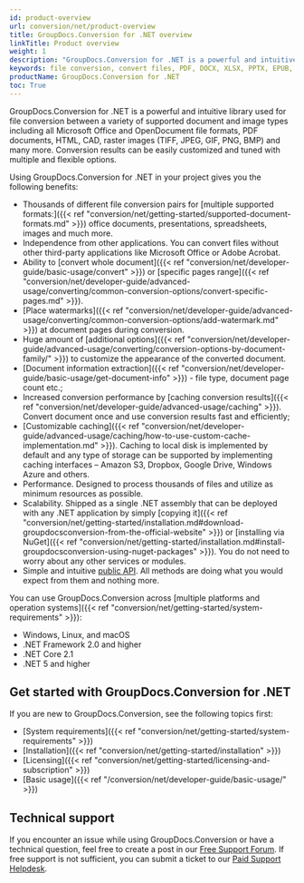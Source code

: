 ```yaml
---
id: product-overview
url: conversion/net/product-overview
title: GroupDocs.Conversion for .NET overview
linkTitle: Product overview
weight: 1
description: "GroupDocs.Conversion for .NET is a powerful and intuitive library used for file conversion between a variety of supported document and image types without using third-party tools."
keywords: file conversion, convert files, PDF, DOCX, XLSX, PPTX, EPUB, PNG, JPEG, TIFF
productName: GroupDocs.Conversion for .NET
toc: True
---
```


<!--img src="/conversion/net/images/home.png" alt="groupdocs-conversion-net-home" align="left" style="width:110px; margin: 0 30px 30px 0"/-->

GroupDocs.Conversion for .NET is a powerful and intuitive library used for file conversion between a variety of supported document and image types including all Microsoft Office and OpenDocument file formats, PDF documents, HTML, CAD, raster images (TIFF, JPEG, GIF, PNG, BMP) and many more. Conversion results can be easily customized and tuned with multiple and flexible options.
<!--
GroupDocs.Conversion allows to convert files between plenty of  popular  formats such as PDF, DOCX, XLSX, PPTX, EPUB, PNG, JPEG, TIFF and others.

By using GroupDocs.Conversion for .NET you can convert files without other  third-party applications like Microsoft Office or Adobe Acrobat!


------

## Benefits of using GroupDocs.Conversion
-->

Using GroupDocs.Conversion for .NET in your project gives you the following benefits:
<!--
- Rich set of document conversion features;
- Platform independence;
- Independence from third-party applications;
- Performance and scalability;
- Simple public API.

### Rich set of document conversion features
-->

- Thousands of different file conversion pairs for [multiple supported formats:]({{< ref "conversion/net/getting-started/supported-document-formats.md" >}}) office documents, presentations, spreadsheets, images and much more.
- Independence from other applications. You can convert files without other third-party applications like Microsoft Office or Adobe Acrobat. 
- Ability to [convert whole document]({{< ref "conversion/net/developer-guide/basic-usage/convert" >}}) or [specific pages range]({{< ref "conversion/net/developer-guide/advanced-usage/converting/common-conversion-options/convert-specific-pages.md" >}}).
- [Place watermarks]({{< ref "conversion/net/developer-guide/advanced-usage/converting/common-conversion-options/add-watermark.md" >}}) at document pages during conversion.
- Huge amount of [additional options]({{< ref "conversion/net/developer-guide/advanced-usage/converting/conversion-options-by-document-family/" >}}) to customize the appearance of the converted document.
- [Document information extraction]({{< ref "conversion/net/developer-guide/basic-usage/get-document-info" >}}) - file type, document page count etc.;
- Increased conversion performance by [caching conversion results]({{< ref "conversion/net/developer-guide/advanced-usage/caching" >}}). Convert document once and use conversion results fast and efficiently;
- [Customizable caching]({{< ref "conversion/net/developer-guide/advanced-usage/caching/how-to-use-custom-cache-implementation.md" >}}). Caching to local disk is implemented by default and any type of storage can be supported by implementing caching interfaces – Amazon S3, Dropbox, Google Drive, Windows Azure and others.
- Performance. Designed to process thousands of files and utilize as minimum resources as possible.
- Scalability. Shipped as a single .NET assembly that can be deployed with any .NET application by simply [copying it]({{< ref "conversion/net/getting-started/installation.md#download-groupdocsconversion-from-the-official-website" >}}) or [installing via NuGet]({{< ref "conversion/net/getting-started/installation.md#install-groupdocsconversion-using-nuget-packages" >}}). You do not need to worry about any other services or modules.
- Simple and intuitive [public API](https://reference.groupdocs.com/conversion/net). All methods are doing what you would expect from them and nothing more.

<!--
### Independence from Other Applications

GroupDocs.Conversion does not require third-party applications, for example, Microsoft Office, to be installed on the machine in order to work. All GroupDocs components are completely independent. This makes GroupDocs.Conversion a great alternative to automation in terms of security, stability, scalability/speed, price and features for working with documents and related tasks.

### Performance and Scalability

We do care about performance. GroupDocs.Conversion is designed to be used to process thousands of files and utilize as minimum resources as possible. We do performance testing to make sure we do not have performance degradations from version to version.

GroupDocs.Conversion is a single .NET assembly that can be deployed with any .NET application by simply copying it or installing via NuGet. You do not need to worry about any other services or modules.

### Simple Public API

GroupDocs.Conversion for .NET public API was designed to be simple and intuitive. All methods are doing what you would expect from them and nothing more.
-->
You can use GroupDocs.Conversion across [multiple platforms and operation systems]({{< ref "conversion/net/getting-started/system-requirements" >}}):

* Windows, Linux, and macOS
* .NET Framework 2.0 and higher
* .NET Core 2.1
* .NET 5 and higher

## Get started with GroupDocs.Conversion for .NET

If you are new to GroupDocs.Conversion, see the following topics first:

* [System requirements]({{< ref "conversion/net/getting-started/system-requirements" >}})
* [Installation]({{< ref "conversion/net/getting-started/installation" >}})
* [Licensing]({{< ref "conversion/net/getting-started/licensing-and-subscription" >}})
* [Basic usage]({{< ref "/conversion/net/developer-guide/basic-usage/" >}})

## Technical support

If you encounter an issue while using GroupDocs.Conversion or have a technical question, feel free to create a post in our [Free Support Forum](https://forum.groupdocs.com/c/conversion). If free support is not sufficient, you can submit a ticket to our [Paid Support Helpdesk](https://helpdesk.groupdocs.com/).